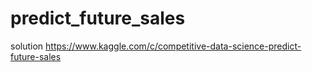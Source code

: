 # predict_future_sales
solution https://www.kaggle.com/c/competitive-data-science-predict-future-sales
